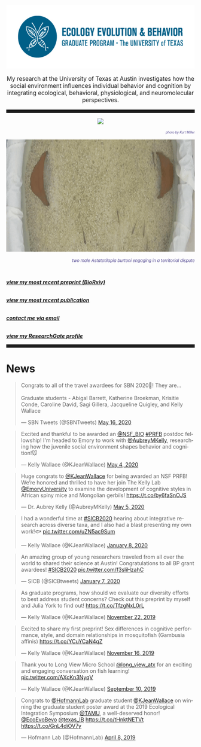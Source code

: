 <body>
		
<div class="container">
<div class="blurb">
<center><img src="/images/eeb1.jpg" height="170"></center>

<p style="text-align:center;font-size:110%">My research at the University of Texas at Austin investigates how the social environment influences individual behavior and cognition by integrating ecological, behavioral, physiological, and neuromolecular perspectives. </p>
	
<hr style="height:9px;color:#84949B">

	
<p><center><img src="/images/Bigbend2.JPG"> </center></p>
<p style="text-align:right;font-size:60%"><i><font color="darkslateblue">photo by Kurt Miller</font></i><br></p>
<p><center><img src="/images/KP border_conflict_cropped.gif" height="300" width = "900"> </center></p>
<p style="text-align:right;font-size:80%"><i><font color="darkslateblue">two male Astatotilapia burtoni engaging in a territorial dispute</font></i><br></p><br>

<a href="https://www.biorxiv.org/content/10.1101/842278v1"><i><b>view my most recent preprint (BioRxiv) </b></i></a><br><br>

<a href="https://link.springer.com/article/10.1007/s10071-020-01367-2"><i><b>view my most recent publication</b></i></a><br><br>

<a href="mailto:kwallace@utexas.edu"><i><b>contact me via email</b></i></a><br><br>

<a href="https://www.researchgate.net/profile/Kelly_Wallace2"><i><b>view my ResearchGate profile</b></i></a>
<hr style="height:9px;color:#84949B">

<h1>News</h1>


<blockquote class="twitter-tweet"><p lang="en" dir="ltr">Congrats to all of the travel awardees for SBN 2020🥂! They are...<br><br>Graduate students - Abigal Barrett, Katherine Broekman, Krisitie Conde, Caroline David, Sagi Gillera, Jacqueline Quigley, and Kelly Wallace</p>&mdash; SBN Tweets (@SBNTweets) <a href="https://twitter.com/SBNTweets/status/1261790172628353032?ref_src=twsrc%5Etfw">May 16, 2020</a></blockquote> <script async src="https://platform.twitter.com/widgets.js" charset="utf-8"></script>

<blockquote class="twitter-tweet"><p lang="en" dir="ltr">Excited and thankful to be awarded an <a href="https://twitter.com/NSF_BIO?ref_src=twsrc%5Etfw">@NSF_BIO</a> <a href="https://twitter.com/hashtag/PRFB?src=hash&amp;ref_src=twsrc%5Etfw">#PRFB</a> postdoc fellowship! I&#39;m headed to Emory to work with <a href="https://twitter.com/AubreyMKelly?ref_src=twsrc%5Etfw">@AubreyMKelly</a>, researching how the juvenile social environment shapes behavior and cognition!🐭</p>&mdash; Kelly Wallace (@KJeanWallace) <a href="https://twitter.com/KJeanWallace/status/1257409135089520641?ref_src=twsrc%5Etfw">May 4, 2020</a></blockquote> <script async src="https://platform.twitter.com/widgets.js" charset="utf-8"></script>

<blockquote class="twitter-tweet"><p lang="en" dir="ltr">Huge congrats to <a href="https://twitter.com/KJeanWallace?ref_src=twsrc%5Etfw">@KJeanWallace</a> for being awarded an NSF PRFB! We’re honored and thrilled to have her join The Kelly Lab <a href="https://twitter.com/EmoryUniversity?ref_src=twsrc%5Etfw">@EmoryUniversity</a> to examine the development of cognitive styles in African spiny mice and Mongolian gerbils! <a href="https://t.co/by6faSnOJS">https://t.co/by6faSnOJS</a></p>&mdash; Dr. Aubrey Kelly (@AubreyMKelly) <a href="https://twitter.com/AubreyMKelly/status/1257476641535807490?ref_src=twsrc%5Etfw">May 5, 2020</a></blockquote> <script async src="https://platform.twitter.com/widgets.js" charset="utf-8"></script>

<blockquote class="twitter-tweet"><p lang="en" dir="ltr">I had a wonderful time at <a href="https://twitter.com/hashtag/SICB2020?src=hash&amp;ref_src=twsrc%5Etfw">#SICB2020</a> hearing about integrative research across diverse taxa, and I also had a blast presenting my own work!🐟 <a href="https://t.co/uZN5ac9Sum">pic.twitter.com/uZN5ac9Sum</a></p>&mdash; Kelly Wallace (@KJeanWallace) <a href="https://twitter.com/KJeanWallace/status/1214710994112528384?ref_src=twsrc%5Etfw">January 8, 2020</a></blockquote> <script async src="https://platform.twitter.com/widgets.js" charset="utf-8"></script>

<blockquote class="twitter-tweet"><p lang="en" dir="ltr">An amazing group of young researchers traveled from all over the world to shared their science at Austin! Congratulations to all BP grant awardees! <a href="https://twitter.com/hashtag/SICB2020?src=hash&amp;ref_src=twsrc%5Etfw">#SICB2020</a> <a href="https://t.co/f3sliHzahC">pic.twitter.com/f3sliHzahC</a></p>&mdash; SICB (@SICBtweets) <a href="https://twitter.com/SICBtweets/status/1214368841435951104?ref_src=twsrc%5Etfw">January 7, 2020</a></blockquote> <script async src="https://platform.twitter.com/widgets.js" charset="utf-8"></script>

<blockquote class="twitter-tweet"><p lang="en" dir="ltr">As graduate programs, how should we evaluate our diversity efforts to best address student concerns? Check out this preprint by myself and Julia York to find out! <a href="https://t.co/TfzgNxL0rL">https://t.co/TfzgNxL0rL</a></p>&mdash; Kelly Wallace (@KJeanWallace) <a href="https://twitter.com/KJeanWallace/status/1197989728303353856?ref_src=twsrc%5Etfw">November 22, 2019</a></blockquote> <script async src="https://platform.twitter.com/widgets.js" charset="utf-8"></script>


<blockquote class="twitter-tweet"><p lang="en" dir="ltr">Excited to share my first preprint! Sex differences in cognitive performance, style, and domain relationships in mosquitofish (Gambusia affinis) <a href="https://t.co/YCuYCaN4qZ">https://t.co/YCuYCaN4qZ</a></p>&mdash; Kelly Wallace (@KJeanWallace) <a href="https://twitter.com/KJeanWallace/status/1195709689297805316?ref_src=twsrc%5Etfw">November 16, 2019</a></blockquote> <script async src="https://platform.twitter.com/widgets.js" charset="utf-8"></script>


<blockquote class="twitter-tweet"><p lang="en" dir="ltr">Thank you to Long View Micro School <a href="https://twitter.com/long_view_atx?ref_src=twsrc%5Etfw">@long_view_atx</a> for an exciting and engaging conversation on fish learning! <a href="https://t.co/AXcKn3NyqV">pic.twitter.com/AXcKn3NyqV</a></p>&mdash; Kelly Wallace (@KJeanWallace) <a href="https://twitter.com/KJeanWallace/status/1171442085154574336?ref_src=twsrc%5Etfw">September 10, 2019</a></blockquote> <script async src="https://platform.twitter.com/widgets.js" charset="utf-8"></script>


<blockquote class="twitter-tweet"><p lang="en" dir="ltr">Congrats to <a href="https://twitter.com/HofmannLab?ref_src=twsrc%5Etfw">@HofmannLab</a> graduate student <a href="https://twitter.com/KJeanWallace?ref_src=twsrc%5Etfw">@KJeanWallace</a> on winning the graduate student poster award at the 2019 Ecological Integration Symposium <a href="https://twitter.com/TAMU?ref_src=twsrc%5Etfw">@TAMU</a>, a well-deserved honor! <a href="https://twitter.com/EcoEvoBevo?ref_src=twsrc%5Etfw">@EcoEvoBevo</a> <a href="https://twitter.com/texas_IB?ref_src=twsrc%5Etfw">@texas_IB</a> <a href="https://t.co/tHnktNETVt">https://t.co/tHnktNETVt</a> <a href="https://t.co/GnL4diOV7y">https://t.co/GnL4diOV7y</a></p>&mdash; Hofmann Lab (@HofmannLab) <a href="https://twitter.com/HofmannLab/status/1115294495426449409?ref_src=twsrc%5Etfw">April 8, 2019</a></blockquote> <script async src="https://platform.twitter.com/widgets.js" charset="utf-8"></script>
